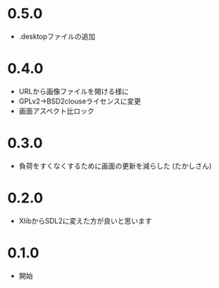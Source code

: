 # 0.5.0
* .desktopファイルの追加

# 0.4.0
* URLから画像ファイルを開ける様に
* GPLv2→BSD2clouseライセンスに変更
* 画面アスペクト比ロック

# 0.3.0
* 負荷をすくなくするために画面の更新を減らした (たかしさん)

# 0.2.0
* XlibからSDL2に変えた方が良いと思います

# 0.1.0
* 開始
